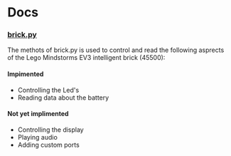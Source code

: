 # Docs

### [brick.py](/docs/brick.md)
The methots of brick.py is used to control and read the following asprects of the Lego Mindstorms EV3 intelligent brick (45500):

#### Impimented
* Controlling the Led's
* Reading data about the battery

#### Not yet implimented
* Controlling the display
* Playing audio
* Adding custom ports
